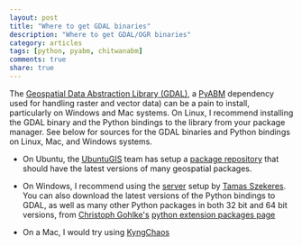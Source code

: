 ```yaml
---
layout: post
title: "Where to get GDAL binaries"
description: "Where to get GDAL/OGR binaries"
category: articles
tags: [python, pyabm, chitwanabm]
comments: true
share: true
---
```


The [Geospatial Data Abstraction Library (GDAL)](http://www.gdal.org), a 
[PyABM](/pyabm) dependency used for handling raster and vector data) can be a 
pain to install, particularly on Windows and Mac systems. On Linux, I recommend 
installing the GDAL binary and the Python bindings to the library from your 
package manager. See below for sources for the GDAL binaries and Python 
bindings on Linux, Mac, and Windows systems.

* On Ubuntu, the [UbuntuGIS](https://wiki.ubuntu.com/UbuntuGIS/)
  team has setup a [package 
  repository](https://launchpad.net/~ubuntugis/+archive/ppa/)
  that should have the latest versions of many geospatial packages.

* On Windows, I recommend using the 
  [server](http://vbkto.dyndns.org:1280/sdk/) setup by [Tamas 
  Szekeres](http://szekerest.blogspot.com). You can also download the latest 
  versions of the Python bindings to GDAL, as well as many other Python 
  packages in both 32 bit and 64 bit versions, from
  [Christoph Gohlke's](http://www.lfd.uci.edu/%7Egohlke/)
  [python extension packages 
  page](http://www.lfd.uci.edu/~gohlke/pythonlibs/#gdal)

* On a Mac, I would try using 
  [KyngChaos](http://www.kyngchaos.com/software:frameworks#gdal_complete)

